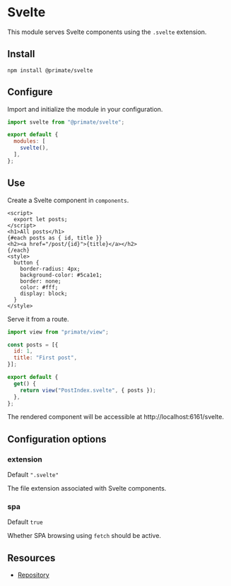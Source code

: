 # Svelte

This module serves Svelte components using the `.svelte` extension.

## Install

`npm install @primate/svelte`

## Configure

Import and initialize the module in your configuration.

```js caption=primate.config.js
import svelte from "@primate/svelte";

export default {
  modules: [
    svelte(),
  ],
};
```

## Use

Create a Svelte component in `components`.

```svelte caption=components/PostIndex.svelte
<script>
  export let posts;
</script>
<h1>All posts</h1>
{#each posts as { id, title }}
<h2><a href="/post/{id}">{title}</a></h2>
{/each}
<style>
  button {
    border-radius: 4px;
    background-color: #5ca1e1;
    border: none;
    color: #fff;
    display: block;
  }
</style>
```

Serve it from a route.

```js caption=routes/svelte.js
import view from "primate/view";

const posts = [{
  id: 1,
  title: "First post",
}];

export default {
  get() {
    return view("PostIndex.svelte", { posts });
  },
};
```

The rendered component will be accessible at http://localhost:6161/svelte.

## Configuration options

### extension

Default `".svelte"`

The file extension associated with Svelte components.

### spa

Default `true`

Whether SPA browsing using `fetch` should be active.

## Resources

* [Repository][repo]

[repo]: https://github.com/primate-run/primate/tree/master/packages/svelte
